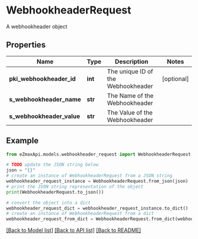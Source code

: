 # WebhookheaderRequest

A webhookheader object

## Properties

Name | Type | Description | Notes
------------ | ------------- | ------------- | -------------
**pki_webhookheader_id** | **int** | The unique ID of the Webhookheader | [optional] 
**s_webhookheader_name** | **str** | The Name of the Webhookheader | 
**s_webhookheader_value** | **str** | The Value of the Webhookheader | 

## Example

```python
from eZmaxApi.models.webhookheader_request import WebhookheaderRequest

# TODO update the JSON string below
json = "{}"
# create an instance of WebhookheaderRequest from a JSON string
webhookheader_request_instance = WebhookheaderRequest.from_json(json)
# print the JSON string representation of the object
print(WebhookheaderRequest.to_json())

# convert the object into a dict
webhookheader_request_dict = webhookheader_request_instance.to_dict()
# create an instance of WebhookheaderRequest from a dict
webhookheader_request_from_dict = WebhookheaderRequest.from_dict(webhookheader_request_dict)
```
[[Back to Model list]](../README.md#documentation-for-models) [[Back to API list]](../README.md#documentation-for-api-endpoints) [[Back to README]](../README.md)


